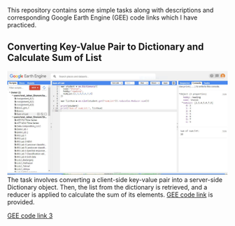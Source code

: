 This repository contains some simple tasks along with descriptions and corresponding Google Earth Engine (GEE) code links which I have practiced.
## Converting Key-Value Pair to Dictionary and Calculate Sum of List
![Model](https://github.com/Israt-Jahan-Shonom/Google_Earth_Engine/blob/main/Client%20Vs.%20Server/sumList_GEE.JPG)
The task involves converting a client-side key-value pair into a server-side Dictionary object. Then, the list from the dictionary is retrieved, and a reducer is applied to calculate the sum of its elements.
[GEE code link](https://code.earthengine.google.com/5e35f9e46fdaa766aee9ca975f90a61d) is provided.


[GEE code link 3](https://code.earthengine.google.com/4db6a97940ca705acf8acc5d21b1a271)
